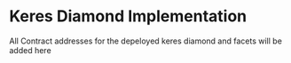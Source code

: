 # Keres Diamond Implementation

All Contract addresses for the depeloyed keres diamond and facets will be added here
